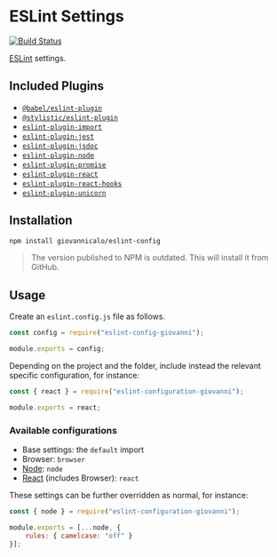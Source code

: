 # ESLint Settings

[![Build Status](https://github.com/giovannicalo/eslint-config/actions/workflows/build.yml/badge.svg)](https://github.com/giovannicalo/eslint-config/actions/workflows/build.yml)

[ESLint](https://github.com/eslint/eslint) settings.

## Included Plugins

* [`@babel/eslint-plugin`](https://github.com/babel/babel/tree/main/eslint/babel-eslint-plugin)
* [`@stylistic/eslint-plugin`](https://github.com/eslint-stylistic/eslint-stylistic/tree/main/packages/eslint-plugin)
* [`eslint-plugin-import`](https://github.com/benmosher/eslint-plugin-import)
* [`eslint-plugin-jest`](https://github.com/jest-community/eslint-plugin-jest)
* [`eslint-plugin-jsdoc`](https://github.com/gajus/eslint-plugin-jsdoc)
* [`eslint-plugin-node`](https://github.com/mysticatea/eslint-plugin-node)
* [`eslint-plugin-promise`](https://github.com/xjamundx/eslint-plugin-promise)
* [`eslint-plugin-react`](https://github.com/yannickcr/eslint-plugin-react)
* [`eslint-plugin-react-hooks`](https://github.com/facebook/react/tree/master/packages/eslint-plugin-react-hooks)
* [`eslint-plugin-unicorn`](https://github.com/sindresorhus/eslint-plugin-unicorn)

## Installation

```bash
npm install giovannicalo/eslint-config
```

> The version published to NPM is outdated. This will install it from GitHub.

## Usage

Create an `eslint.config.js` file as follows.

```javascript
const config = require("eslint-config-giovanni");

module.exports = config;
```

Depending on the project and the folder, include instead the relevant specific configuration, for instance:

```javascript
const { react } = require("eslint-configuration-giovanni");

module.exports = react;
```

### Available configurations

* Base settings: the `default` import
* Browser: `browser`
* [Node](https://github.com/nodejs/node): `node`
* [React](https://github.com/facebook/react) (includes Browser): `react`

These settings can be further overridden as normal, for instance:

```javascript
const { node } = require("eslint-configuration-giovanni");

module.exports = [...node, {
	rules: { camelcase: "off" }
}];
```
